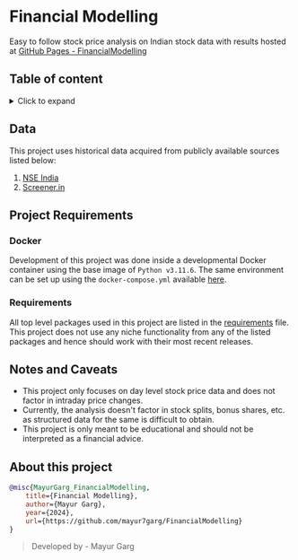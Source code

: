 # Financial Modelling
Easy to follow stock price analysis on Indian stock data with results hosted at [GitHub Pages - FinancialModelling](https://mayur7garg.github.io/FinancialModelling/)

## Table of content

<details>
<summary>Click to expand</summary>

- [Data](#data)
- [Project Requirements](#project-requirements)
- [Notes and Caveats](#notes-and-caveats)
- [About this project](#about-this-project)
</details>

## Data
This project uses historical data acquired from publicly available sources listed below:

1. [NSE India](https://www.nseindia.com/)
2. [Screener.in](https://www.screener.in/)

## Project Requirements

### Docker
Development of this project was done inside a developmental Docker container using the base image of `Python v3.11.6`. The same environment can be set up using the `docker-compose.yml` available [here](./docker-compose.yml).

### Requirements
All top level packages used in this project are listed in the [requirements](./requirements.txt) file. This project does not use any niche functionality from any of the listed packages and hence should work with their most recent releases.

## Notes and Caveats
- This project only focuses on day level stock price data and does not factor in intraday price changes.
- Currently, the analysis doesn't factor in stock splits, bonus shares, etc. as structured data for the same is difficult to obtain.
- This project is only meant to be educational and should not be interpreted as a financial advice.

## About this project

```bibtex
@misc{MayurGarg_FinancialModelling,
    title={Financial Modelling},
    author={Mayur Garg},
    year={2024},
    url={https://github.com/mayur7garg/FinancialModelling}
}
```

> Developed by - Mayur Garg